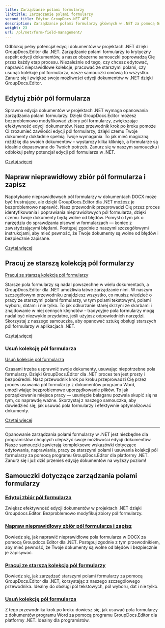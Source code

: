 ```yaml
---
title: Zarządzanie polami formularzy
linktitle: Zarządzanie polami formularzy
second_title: Edytor GroupDocs.NET API
description: Zarządzanie polami formularzy głównych w .NET za pomocą GroupDocs.Editor. Naucz się bezproblemowo edytować, naprawiać, pracować ze starszymi wersjami i usuwać zbiory pól formularzy.
weight: 23
url: /pl/net/form-field-management/
---
```

Odblokuj pełny potencjał edycji dokumentów w projektach .NET dzięki GroupDocs.Editor dla .NET. Zarządzanie polami formularzy to krytyczny aspekt edycji dokumentów, a nasze obszerne samouczki poprowadzą Cię przez każdy etap procesu. Niezależnie od tego, czy chcesz edytować, naprawić nieprawidłowe kolekcje, pracować ze starszymi polami, czy usunąć kolekcje pól formularza, nasze samouczki omówią to wszystko. Zanurz się i zwiększ swoje możliwości edycji dokumentów w .NET dzięki GroupDocs.Editor.

## Edytuj zbiór pól formularza

Sprawna edycja dokumentów w projektach .NET wymaga opanowania zarządzania polami formularzy. Dzięki GroupDocs.Editor możesz bezproblemowo modyfikować zbiory pól formularzy, zwiększając efektywność edycji dokumentów. Nasz przewodnik krok po kroku pomoże Ci zrozumieć zawiłości edycji pól formularzy, dzięki czemu Twoje dokumenty dokładnie spełnią Twoje wymagania. To jak mieć magiczną różdżkę dla swoich dokumentów – wystarczy kilka kliknięć, a formularze są idealnie dopasowane do Twoich potrzeb. Zanurz się w naszym samouczku i odblokuj pełny potencjał edycji pól formularza w .NET.

[Czytaj więcej](./edit-form-field-collection/)

## Napraw nieprawidłowy zbiór pól formularza i zapisz

Napotykanie nieprawidłowych pól formularzy w dokumentach DOCX może być frustrujące, ale dzięki GroupDocs.Editor dla .NET możesz je bezproblemowo naprawić. Nasz przewodnik przeprowadzi Cię przez proces identyfikowania i poprawiania nieprawidłowych pól formularza, dzięki czemu Twoje dokumenty będą wolne od błędów. Pomyśl o tym jak o narzędziu do sprawdzania pisowni w formularzach — koniec z zawstydzającymi błędami. Postępuj zgodnie z naszymi szczegółowymi instrukcjami, aby mieć pewność, że Twoje dokumenty są wolne od błędów i bezpiecznie zapisane.

[Czytaj więcej](./fix-invalid-form-field-collection-save/)

## Pracuj ze starszą kolekcją pól formularzy
[Pracuj ze starszą kolekcją pól formularzy](./work-legacy-form-field-collection/)

Starsze pola formularzy są nadal powszechne w wielu dokumentach, a GroupDocs.Editor dla .NET umożliwia łatwe zarządzanie nimi. W naszym szczegółowym przewodniku znajdziesz wszystko, co musisz wiedzieć o pracy ze starszymi polami formularzy, w tym polami tekstowymi, polami wyboru, datami i nie tylko. To jak odkurzanie starej skrzyni ze skarbami i znajdowanie w niej cennych klejnotów – tradycyjne pola formularzy mogą nadal być niezwykle przydatne, jeśli użyjesz odpowiednich narzędzi. Skorzystaj z naszego samouczka, aby opanować sztukę obsługi starszych pól formularzy w aplikacjach .NET.

[Czytaj więcej](./work-legacy-form-field-collection/)

### Usuń kolekcję pól formularza
[Usuń kolekcję pól formularza](./remove-form-field-collection/)

Czasami trzeba usprawnić swoje dokumenty, usuwając niepotrzebne pola formularzy. Dzięki GroupDocs.Editor dla .NET proces ten jest prosty i bezpośredni. Nasz przewodnik krok po kroku przeprowadzi Cię przez proces usuwania pól formularzy z dokumentów programu Word, umożliwiając bezproblemowe uporządkowanie plików. To jak porządkowanie miejsca pracy — usunięcie bałaganu pozwala skupić się na tym, co naprawdę ważne. Skorzystaj z naszego samouczka, aby dowiedzieć się, jak usuwać pola formularzy i efektywnie optymalizować dokumenty.

[Czytaj więcej](./remove-form-field-collection/)

---

Opanowanie zarządzania polami formularzy w .NET jest niezbędne dla programistów chcących ulepszyć swoje możliwości edycji dokumentów. Nasze samouczki zawierają kompleksowe wskazówki dotyczące edytowania, naprawiania, pracy ze starszymi polami i usuwania kolekcji pól formularzy za pomocą programu GroupDocs.Editor dla platformy .NET. Zanurz się i już dziś przenieś edycję dokumentów na wyższy poziom!
## Samouczki dotyczące zarządzania polami formularzy
### [Edytuj zbiór pól formularza](./edit-form-field-collection/)
Zwiększ efektywność edycji dokumentów w projektach .NET dzięki Groupdocs.Editor. Bezproblemowo modyfikuj zbiory pól formularzy.
### [Napraw nieprawidłowy zbiór pól formularza i zapisz](./fix-invalid-form-field-collection-save/)
Dowiedz się, jak naprawić nieprawidłowe pola formularza w DOCX za pomocą Groupdocs.Editor dla .NET. Postępuj zgodnie z tym przewodnikiem, aby mieć pewność, że Twoje dokumenty są wolne od błędów i bezpiecznie je zapisywać.
### [Pracuj ze starszą kolekcją pól formularzy](./work-legacy-form-field-collection/)
Dowiedz się, jak zarządzać starszymi polami formularzy za pomocą GroupDocs.Editor dla .NET, korzystając z naszego szczegółowego przewodnika. Idealny do obsługi pól tekstowych, pól wyboru, dat i nie tylko.
### [Usuń kolekcję pól formularza](./remove-form-field-collection/)
Z tego przewodnika krok po kroku dowiesz się, jak usuwać pola formularzy z dokumentów programu Word za pomocą programu GroupDocs.Editor dla platformy .NET. Idealny dla programistów.
